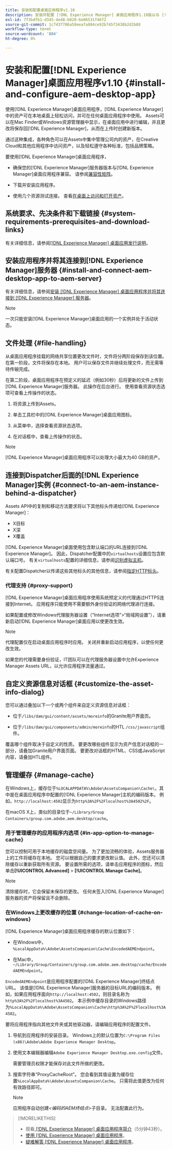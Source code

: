 ```yaml
---
title: 安装和配置桌面应用程序v1.10
description: 安装并配置 [!DNL Experience Manager] 桌面应用程序1.10版以与 [!DNL Assets] 服务器一起使用，并将资产映射为桌面上的驱动器。
exl-id: 7f3bdfb1-d345-4e48-b020-6e06531f46f2
source-git-commit: 1c7437786a50eeafa884ce92b745f3438b2d2b88
workflow-type: tm+mt
source-wordcount: '884'
ht-degree: 0%

---
```


# 安装和配置[!DNL Experience Manager]桌面应用程序v1.10 {#install-and-configure-aem-desktop-app}

使用[!DNL Experience Manager]桌面应用程序，[!DNL Experience Manager]中的资产可在本地桌面上轻松访问，并可在任何桌面应用程序中使用。 Assets可以在Mac Finder或Windows资源管理器中显示，在桌面应用中进行编辑，并且更改将保存回[!DNL Experience Manager]，从而在上传时创建新版本。

通过这种集成，各种角色可以在Assets中集中管理公司内的资产，在Creative Cloud和其他应用程序中访问资产，以及轻松遵守各种标准，包括品牌策略。

要使用[!DNL Experience Manager]桌面应用程序，

* 确保您的[!DNL Experience Manager]服务器版本与[!DNL Experience Manager]桌面应用程序兼容。 请参阅[兼容性矩阵](release-notes-of-v1.md#compatibilitymatrix)。

* 下载并安装应用程序。

* 使用几个资源测试连接。 查看[在桌面上访问和打开资产](use-app-v1.md#openondesktop)。

## 系统要求、先决条件和下载链接 {#system-requirements-prerequisites-and-download-links}

有关详细信息，请参阅[[!DNL Experience Manager] 桌面应用发行说明](release-notes-of-v1.md)。

## 安装应用程序并将其连接到[!DNL Experience Manager]服务器 {#install-and-connect-aem-desktop-app-to-aem-server}

有关详细信息，请参阅[安装 [!DNL Experience Manager] 桌面应用程序并将其连接到 [!DNL Experience Manager] 服务器](use-app-v1.md#installandconnect)。

>[!NOTE]
>
>一次只能安装[!DNL Experience Manager]桌面应用的一个实例并处于活动状态。

## 文件处理 {#file-handling}

从桌面应用程序挂载的网络共享位置更改文件时，文件将分两阶段保存到该位置。 在第一阶段，文件将保存在本地。 用户可以保存文件并继续处理文件，而无需等待传输完成。

在第二阶段，桌面应用程序在预定义的延迟（例如30秒）后将更新的文件上传到[!DNL Experience Manager]服务器。 此操作在后台进行。 使用查看资源状态选项可查看上传操作的状态。

1. 将资源上传到Assets。

1. 单击工具栏中的[!DNL Experience Manager]桌面应用图标。

1. 从菜单中，选择查看资源状态选项。

1. 在对话框中，查看上传操作的状态。

>[!NOTE]
>
>[!DNL Experience Manager]桌面应用程序可以处理大小最大为40 GB的资产。

## 连接到Dispatcher后面的[!DNL Experience Manager]实例 {#connect-to-an-aem-instance-behind-a-dispatcher}

Assets API中的复制和移动方法要求将以下其他标头传递给[!DNL Experience Manager]：

* X目标
* X深
* X覆盖

[!DNL Experience Manager]桌面使用包含默认端口的URL连接到[!DNL Experience Manager]。 因此，Dispatcher配置中的`virtualhosts`设置应包含默认端口号。 有关`virtualhosts`配置的详细信息，请参阅[识别虚拟主机](https://experienceleague.adobe.com/zh-hans/docs/experience-manager-dispatcher/using/configuring/dispatcher-configuration#identifying-virtual-hosts-virtualhosts)。

有关配置Dispatcher以传递这些其他标头的其他信息，请参阅[指定HTTP标头](https://experienceleague.adobe.com/zh-hans/docs/experience-manager-dispatcher/using/configuring/dispatcher-configuration#specifying-the-http-headers-to-pass-through-clientheaders)。

### 代理支持 {#proxy-support}

[!DNL Experience Manager]桌面应用程序使用系统预定义的代理通过HTTPS连接到Internet。 应用程序只能使用不需要额外身份验证的网络代理进行连接。

如果配置或修改Windows代理服务器设置（“Internet选项”>“局域网设置”），请重新启动[!DNL Experience Manager]桌面应用以使更改生效。

>[!NOTE]
>
>代理配置仅在启动桌面应用程序时应用。 关闭并重新启动应用程序，以使任何更改生效。

如果您的代理需要身份验证，IT团队可以在代理服务器设置中允许Experience Manager Assets URL，以允许应用程序流量通过。

## 自定义资源信息对话框 {#customize-the-asset-info-dialog}

您可以通过叠加以下一个或两个组件来自定义资源信息对话框：

* 位于`/libs/dam/gui/content/assets/moreinfo`的Granite用户界面页。

* 位于`/libs/dam/gui/components/admin/moreinfo`的HTL `/css/javascript`组件。

覆盖哪个组件取决于自定义的性质。 要更改哪些组件显示为资产信息对话框的一部分，请叠加Granite用户界面页面。 要更改对话框的HTML、CSS或JavaScript内容，请叠加HTL组件。

## 管理缓存 {#manage-cache}

在Windows上，缓存位于`%LOCALAPPDATA%\Adobe\AssetsCompanion\Cache\`，其中是在桌面应用程序中配置的[!DNL Experience Manager]主机的编码版本。 例如，`http://localhost:4502`显示为`http%3A%2F%2Flocalhost%3A4502%2F`。

在macOS X上，类似的目录位于`~/Library/Group Containers/group.com.adobe.aem.desktop/cache`。

### 用于管理缓存的应用程序内选项 {#in-app-option-to-manage-cache}

您可以控制可用于本地缓存的磁盘空间量。 为了更加流畅的体验，Assets服务器上的工件将缓存在本地。 您可以根据自己的要求更改默认值。 此外，您还可以清除缓存以重新获取所有资源。 要设置所需的选项，请单击应用程序的图标，然后单击&#x200B;**[!UICONTROL Advanced]** > **[!UICONTROL Manage Cache]**。**&#x200B;**

>[!NOTE]
>
>清除缓存时，它会保留未保存的更改。 任何未签入[!DNL Experience Manager]服务器的资产将保留且不会删除。

### 在Windows上更改缓存的位置 {#change-location-of-cache-on-windows}

[!DNL Experience Manager]桌面应用程序缓存的默认位置如下：

* 在Windows中，`%LocalAppData%\Adobe\AssetsCompanion\Cache\EncodedAEMEndpoint`。

* 在Mac中，`~/Library/Group/Containers/group.com.adobe.aem.desktop/cache/EncodedAEMEndpoint`。

`EncodedAEMEndpoint`是应用程序配置的[!DNL Experience Manager]终结点URL。 该值是[!DNL Experience Manager]服务器的目标URL的编码版本。 例如，如果应用程序面向`http://localhost:4502`，则目录名称为`http%3A%2F%2Flocalhost%3A4502`。 本示例中缓存目录的Windows路径为`%LocalAppData%\Adobe\AssetsCompanion\Cache\http%3A%2F%2Flocalhost%3A4502`。

要将应用程序指向其他文件夹或其他驱动器，请编辑应用程序的配置文件。

1. 导航到应用程序的安装目录。 Windows上的默认位置为`C:\Program Files (x86)\Adobe\Adobe Experience Manager Desktop`。

1. 使用文本编辑器编辑`Adobe Experience Manager Desktop.exe.config`文件。

   需要管理员权限才能保存对此文件所做的更改。

1. 搜索字符串“ProxyCacheRoot”。 您会看到其值设置为缓存位置`%LocalAppData%\Adobe\AssetsCompanion\Cache`。 只需将此值更改为任何有效路径即可。

   >[!NOTE]
   >
   >应用程序自动创建&#x200B;*&lt;编码的AEM终结点>*&#x200B;子目录。 无法配置此行为。

>[!MORELIKETHIS]
>
>* 观看[ [!DNL Experience Manager] 桌面应用程序简介](https://experienceleague.adobe.com/zh-hans/docs/experience-manager-learn/assets/creative-workflows/aem-desktop-app)（5分钟43秒）。
>* [使用 [!DNL Experience Manager] 桌面应用程序](use-app-v1.md)。
>* [疑难解答 [!DNL Experience Manager] 桌面应用程序](troubleshoot-app-v1.md)。
